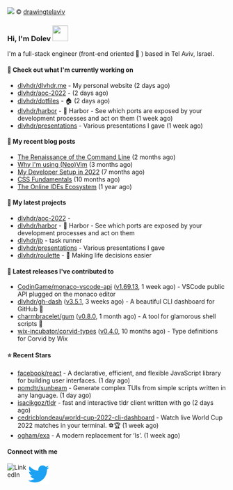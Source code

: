 <img src="https://user-images.githubusercontent.com/6196971/205364459-63d54329-d28a-403f-ac06-3baeb4685b46.jpg" />
© <a href="https://www.instagram.com/drawingtelaviv/">drawingtelaviv</a>

### Hi, I'm Dolev <img width="36px" height="36px" src="https://user-images.githubusercontent.com/1303154/88677602-1635ba80-d120-11ea-84d8-d263ba5fc3c0.gif" />

I'm a full-stack engineer (front-end oriented :rainbow: ) based in Tel Aviv, Israel.

#### 👷 Check out what I'm currently working on

- [dlvhdr/dlvhdr.me](https://github.com/dlvhdr/dlvhdr.me) - My personal website (2 days ago)
- [dlvhdr/aoc-2022](https://github.com/dlvhdr/aoc-2022) -  (2 days ago)
- [dlvhdr/dotfiles](https://github.com/dlvhdr/dotfiles) - 🏠 (2 days ago)
- [dlvhdr/harbor](https://github.com/dlvhdr/harbor) - 🚢 Harbor - See which ports are exposed by your development processes and act on them (1 week ago)
- [dlvhdr/presentations](https://github.com/dlvhdr/presentations) - Various presentations I gave (1 week ago)

#### 📜 My recent blog posts

- [The Renaissance of the Command Line](https://dlvhdr.me/posts/the-renaissance-of-the-command-line) (2 months ago)
- [Why I&#39;m using (Neo)Vim](https://dlvhdr.me/posts/why-im-using-vim) (3 months ago)
- [My Developer Setup in 2022](https://dlvhdr.me/posts/dev-setup) (7 months ago)
- [CSS Fundamentals](https://dlvhdr.me/posts/css-fundamentals) (10 months ago)
- [The Online IDEs Ecosystem](https://dlvhdr.me/posts/online-ides-ecosystem) (1 year ago)

#### 🌱 My latest projects

- [dlvhdr/aoc-2022](https://github.com/dlvhdr/aoc-2022) - 
- [dlvhdr/harbor](https://github.com/dlvhdr/harbor) - 🚢 Harbor - See which ports are exposed by your development processes and act on them
- [dlvhdr/jb](https://github.com/dlvhdr/jb) - task runner
- [dlvhdr/presentations](https://github.com/dlvhdr/presentations) - Various presentations I gave
- [dlvhdr/roulette](https://github.com/dlvhdr/roulette) - :slot_machine: Making life decisions easier

#### 🔭 Latest releases I've contributed to

- [CodinGame/monaco-vscode-api](https://github.com/CodinGame/monaco-vscode-api) ([v1.69.13](https://github.com/CodinGame/monaco-vscode-api/releases/tag/v1.69.13), 1 week ago) - VSCode public API plugged on the monaco editor
- [dlvhdr/gh-dash](https://github.com/dlvhdr/gh-dash) ([v3.5.1](https://github.com/dlvhdr/gh-dash/releases/tag/v3.5.1), 3 weeks ago) - A beautiful CLI dashboard for GitHub 🚀 
- [charmbracelet/gum](https://github.com/charmbracelet/gum) ([v0.8.0](https://github.com/charmbracelet/gum/releases/tag/v0.8.0), 1 month ago) - A tool for glamorous shell scripts 🎀
- [wix-incubator/corvid-types](https://github.com/wix-incubator/corvid-types) ([v0.4.0](https://github.com/wix-incubator/corvid-types/releases/tag/v0.4.0), 10 months ago) - Type definitions for Corvid by Wix

#### ⭐ Recent Stars

- [facebook/react](https://github.com/facebook/react) - A declarative, efficient, and flexible JavaScript library for building user interfaces. (1 day ago)
- [pomdtr/sunbeam](https://github.com/pomdtr/sunbeam) - Generate complex TUIs from simple scripts written in any language. (1 day ago)
- [isacikgoz/tldr](https://github.com/isacikgoz/tldr) - fast and interactive tldr client written with  go (2 days ago)
- [cedricblondeau/world-cup-2022-cli-dashboard](https://github.com/cedricblondeau/world-cup-2022-cli-dashboard) - Watch live World Cup 2022 matches in your terminal. ⚽🏆 (1 week ago)
- [ogham/exa](https://github.com/ogham/exa) - A modern replacement for ‘ls’. (1 week ago)

#### Connect with me

[<img align="left" alt="LinkedIn" width="48px" src="https://camo.githubusercontent.com/c8a9c5b414cd812ad6a97a46c29af67239ddaeae08c41724ff7d945fb4c047e5/68747470733a2f2f6564656e742e6769746875622e696f2f537570657254696e7949636f6e732f696d616765732f7376672f6c696e6b6564696e2e737667" />][linkedin]

[<img align="left" alt="Twitter" width="48px" src="icons/twitter.svg" />][twitter]

[linkedin]: https://www.linkedin.com/in/dolev-hadar/
[twitter]: https://twitter.com/elys1um

